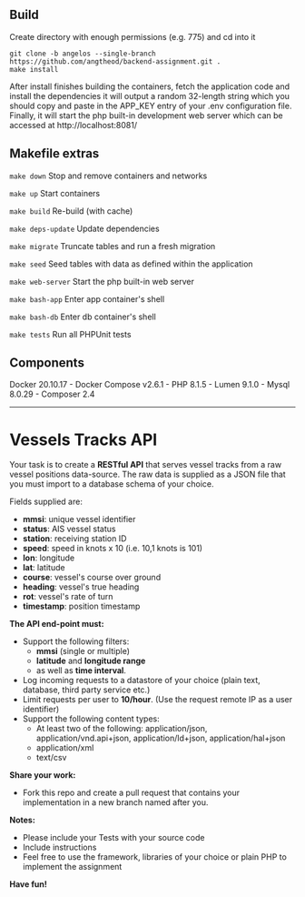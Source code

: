 ## Build
Create directory with enough permissions (e.g. 775) and cd into it
```shell
git clone -b angelos --single-branch https://github.com/angtheod/backend-assignment.git .
make install
```
After install finishes building the containers, fetch the application code and install the dependencies
it will output a random 32-length string which you should copy and paste in the APP_KEY entry of your
.env configuration file. Finally, it will start the php built-in development web server which can be accessed at http://localhost:8081/


## Makefile extras
`make down`
Stop and remove containers and networks

`make up`
Start containers

`make build`
Re-build (with cache)

`make deps-update`
Update dependencies

`make migrate`
Truncate tables and run a fresh migration

`make seed`
Seed tables with data as defined within the application

`make web-server`
Start the php built-in web server

`make bash-app`
Enter app container's shell

`make bash-db`
Enter db container's shell

`make tests`
Run all PHPUnit tests


## Components
Docker 20.10.17 - Docker Compose v2.6.1 - PHP 8.1.5 - Lumen 9.1.0 - Mysql 8.0.29 - Composer 2.4

___________________________________________________________

# Vessels Tracks API

Your task is to create a **RESTful API** that serves vessel tracks from a raw vessel positions data-source.
The raw data is supplied as a JSON file that you must import to a database schema of your choice.

Fields supplied are:
* **mmsi**: unique vessel identifier
* **status**: AIS vessel status
* **station**: receiving station ID
* **speed**: speed in knots x 10 (i.e. 10,1 knots is 101)
* **lon**: longitude
* **lat**: latitude
* **course**: vessel's course over ground
* **heading**: vessel's true heading
* **rot**: vessel's rate of turn
* **timestamp**: position timestamp

**The API end-point must:**
* Support the following filters: 
  * **mmsi** (single or multiple)
  * **latitude** and **longitude range**
  * as well as **time interval**.
* Log incoming requests to a datastore of  your choice (plain text, database, third party service etc.)
* Limit requests per user to **10/hour**. (Use the request remote IP as a user identifier)
* Support the following content types:
  * At least two of the following: application/json, application/vnd.api+json, application/ld+json, application/hal+json
  * application/xml
  * text/csv

**Share your work:**
* Fork this repo and create a pull request that contains your implementation in a new branch named after you.


**Notes:** 
* Please include your Tests with your source code
* Include instructions
* Feel free to use the framework, libraries of your choice or plain PHP to implement the assignment

**Have fun!**
